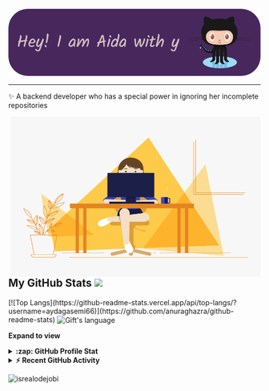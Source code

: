 <!-- Heading -->
![Header](./github-header-image.png)


 <!-- About section -->

---
✨ A backend developer who has a special power in ignoring her incomplete repositories



<!-- code gif-->
<img align="right" alt="GIF" src="./code.gif" width="500" height="320" />


<!-- About section: END -->


<!-- Conecct section -->

 <!-- Conecct section: END -->
 
  <!-- GitHub section -->

 ##  My GitHub Stats <img src = "https://i.pinimg.com/originals/65/c4/f4/65c4f452571be1261e9c623f7da488ac.gif" width = 35px> 
 
 <div>
[![Top Langs](https://github-readme-stats.vercel.app/api/top-langs/?username=aydagasemi66)](https://github.com/anuraghazra/github-readme-stats)   
  <img align="center" src="[https://github-readme-stats.vercel.app/api/top-langs?username=lauragift21&langs_count=10&show_icons=true&locale=en&layout=compact&theme=light](https://github-readme-stats.vercel.app/api/top-langs/?username=aydaghasemi66)" alt="Gift's language" height="192px"  width="500px"/>
</div>

**Expand to view**
<details>
  <summary><b>:zap: GitHub Profile Stat</b></summary>
  <img src="https://github-readme-stats.anuraghazra1.vercel.app/api?username=lauragift21&show_icons=true" />
</details>
<details>
  <summary><b>⚡ Recent GitHub Activity</b></summary>
  <br/>
   <a href="https://github.com/lauragift21/"><img alt="Gift' Activity Graph" src="https://activity-graph.herokuapp.com/graph?username=lauragift21&custom_title=Gift's%20Contribution%20Graph&theme=react-dark" /></a>
  <br/>
</details>

<!-- GitHub section: END -->

<!-- Profile Views -->

<p align="left"> <img src="https://komarev.com/ghpvc/?username=lauragift21&label=Profile%20views&color=0e75b6&style=flat" alt="isrealodejobi" />
</p>

<!-- THE END -->


<!--
**lauragift21/lauragift21** is a ✨ _special_ ✨ repository because its `README.md` (this file) appears on your GitHub profile.

Here are some ideas to get you started:

- 🔭 I’m currently working on ...
- 🌱 I’m currently learning ...
- 👯 I’m looking to collaborate on ...
- 🤔 I’m looking for help with ...
- 💬 Ask me about ...
- 📫 How to reach me: ...
- 😄 Pronouns: ...
- ⚡ Fun fact: ...
-->

